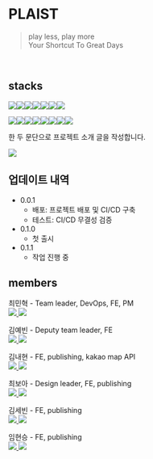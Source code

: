# PLAIST

> play less, play more</br>
Your Shortcut To Great Days
</br>

## stacks
<img src="https://img.shields.io/badge/React-20232A?style=for-the-badge&logo=react&logoColor=61DAFB"><img src="https://img.shields.io/badge/TypeScript-007ACC?style=for-the-badge&logo=typescript&logoColor=white"/><img src="https://img.shields.io/badge/Tailwind_CSS-38B2AC?style=for-the-badge&logo=tailwind-css&logoColor=white"><img src="https://img.shields.io/badge/React_Query-FF4154?style=for-the-badge&logo=ReactQuery&logoColor=white"><img src="https://img.shields.io/badge/axios-671ddf?&style=for-the-badge&logo=axios&logoColor=white"><img src="https://img.shields.io/badge/JWT-000000?style=for-the-badge&logo=JSON%20web%20tokens&logoColor=white"><img src="https://img.shields.io/badge/zustand-%2320232a.svg?style=for-the-badge&logo=react&logoColor=%2361DAFB">

<img src="https://img.shields.io/badge/GIT-E44C30?style=for-the-badge&logo=git&logoColor=white"><img src="https://img.shields.io/badge/GitHub-100000?style=for-the-badge&logo=github&logoColor=white"><img src="https://img.shields.io/badge/Github%20Actions-282a2e?style=for-the-badge&logo=githubactions&logoColor=367cfe"><img src="https://img.shields.io/badge/npm-CB3837?style=for-the-badge&logo=npm&logoColor=white"><img src="https://img.shields.io/badge/Netlify-00C7B7?style=for-the-badge&logo=netlify&logoColor=white"><img src="https://img.shields.io/badge/Vite-B73BFE?style=for-the-badge&logo=vite&logoColor=FFD62E"><img src="https://img.shields.io/badge/Figma-F24E1E?style=for-the-badge&logo=figma&logoColor=white"><img src="https://img.shields.io/badge/Notion-000000?style=for-the-badge&logo=notion&logoColor=white">

한 두 문단으로 프로젝트 소개 글을 작성합니다.

![](../header.png)


## 업데이트 내역

- 0.0.1
  - 배포: 프로젝트 배포 및 CI/CD 구축
  - 테스트: CI/CD 무결성 검증
- 0.1.0
  - 첫 출시
- 0.1.1
  - 작업 진행 중

## members

최민혁 - Team leader, DevOps, FE, PM
</br>
<a href="[https://velog.io/@lactofreee/posts](https://github.com/lactofreee)">
  <img src="https://img.shields.io/badge/GitHub-100000?style=for-the-badge&logo=github&logoColor=white">
</a>
<a href="[https://velog.io/@yeoonnii](https://velog.io/@lactofreee/posts)">
<img src="https://img.shields.io/badge/Velog-20C997?style=flat-square&logo=Velog&logoColor=white"/>
</a>

김예빈 - Deputy team leader, FE
</br>
<a href="[https://velog.io/@lactofreee/posts](https://github.com/lactofreee)">
  <img src="https://img.shields.io/badge/GitHub-100000?style=for-the-badge&logo=github&logoColor=white">
</a>
<a href="[https://velog.io/@yeoonnii](https://velog.io/@lactofreee/posts)">
<img src="https://img.shields.io/badge/Velog-20C997?style=flat-square&logo=Velog&logoColor=white"/>
</a>

김내현 - FE, publishing, kakao map API
</br>
<a href="[https://velog.io/@lactofreee/posts](https://github.com/lactofreee)">
  <img src="https://img.shields.io/badge/GitHub-100000?style=for-the-badge&logo=github&logoColor=white">
</a>
<a href="[https://velog.io/@yeoonnii](https://velog.io/@lactofreee/posts)">
<img src="https://img.shields.io/badge/Velog-20C997?style=flat-square&logo=Velog&logoColor=white"/>
</a>

최보아 - Design leader, FE, publishing
</br>
<a href="[https://velog.io/@lactofreee/posts](https://github.com/lactofreee)">
  <img src="https://img.shields.io/badge/GitHub-100000?style=for-the-badge&logo=github&logoColor=white">
</a>
<a href="[https://velog.io/@yeoonnii](https://velog.io/@lactofreee/posts)">
<img src="https://img.shields.io/badge/Velog-20C997?style=flat-square&logo=Velog&logoColor=white"/>
</a>

김세빈 - FE, publishing
</br>
<a href="[https://velog.io/@lactofreee/posts](https://github.com/lactofreee)">
  <img src="https://img.shields.io/badge/GitHub-100000?style=for-the-badge&logo=github&logoColor=white">
</a>
<a href="[https://velog.io/@yeoonnii](https://velog.io/@lactofreee/posts)">
<img src="https://img.shields.io/badge/Velog-20C997?style=flat-square&logo=Velog&logoColor=white"/>
</a>

임현승 - FE, publishing
</br>
<a href="[https://velog.io/@lactofreee/posts](https://github.com/lactofreee)">
  <img src="https://img.shields.io/badge/GitHub-100000?style=for-the-badge&logo=github&logoColor=white">
</a>
<a href="[https://velog.io/@yeoonnii](https://velog.io/@lactofreee/posts)">
<img src="https://img.shields.io/badge/Velog-20C997?style=flat-square&logo=Velog&logoColor=white"/>
</a>
